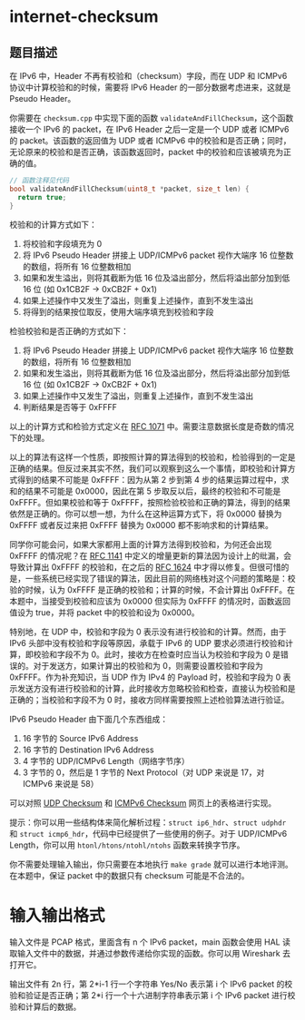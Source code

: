 # internet-checksum

## 题目描述

在 IPv6 中，Header 不再有校验和（checksum）字段，而在 UDP 和 ICMPv6 协议中计算校验和的时候，需要将 IPv6 Header 的一部分数据考虑进来，这就是 Pseudo Header。

你需要在 `checksum.cpp` 中实现下面的函数 `validateAndFillChecksum`，这个函数接收一个 IPv6 的 packet，在 IPv6 Header 之后一定是一个 UDP 或者 ICMPv6 的 packet。该函数的返回值为 UDP 或者 ICMPv6 中的校验和是否正确；同时，无论原来的校验和是否正确，该函数返回时，packet 中的校验和应该被填充为正确的值。

```cpp
// 函数注释见代码
bool validateAndFillChecksum(uint8_t *packet, size_t len) {
  return true;
}
```

校验和的计算方式如下：

1. 将校验和字段填充为 0
2. 将 IPv6 Pseudo Header 拼接上 UDP/ICMPv6 packet 视作大端序 16 位整数的数组，将所有 16 位整数相加
3. 如果和发生溢出，则将其截断为低 16 位及溢出部分，然后将溢出部分加到低 16 位
   (如 0x1CB2F -> 0xCB2F + 0x1)
4. 如果上述操作中又发生了溢出，则重复上述操作，直到不发生溢出
5. 将得到的结果按位取反，使用大端序填充到校验和字段

检验校验和是否正确的方式如下：

1. 将 IPv6 Pseudo Header 拼接上 UDP/ICMPv6 packet 视作大端序 16 位整数的数组，将所有 16 位整数相加
2. 如果和发生溢出，则将其截断为低 16 位及溢出部分，然后将溢出部分加到低 16 位
   (如 0x1CB2F -> 0xCB2F + 0x1)
3. 如果上述操作中又发生了溢出，则重复上述操作，直到不发生溢出
4. 判断结果是否等于 0xFFFF

以上的计算方式和检验方式定义在 [RFC 1071](https://datatracker.ietf.org/doc/html/rfc1071) 中。需要注意数据长度是奇数的情况下的处理。

以上的算法有这样一个性质，即按照计算的算法得到的校验和，检验得到的一定是正确的结果。但反过来其实不然，我们可以观察到这么一个事情，即校验和计算方式得到的结果不可能是 0xFFFF：因为从第 2 步到第 4 步的结果运算过程中，求和的结果不可能是 0x0000，因此在第 5 步取反以后，最终的校验和不可能是 0xFFFF。但如果校验和等于 0xFFFF，按照检验校验和正确的算法，得到的结果依然是正确的。你可以想一想，为什么在这种运算方式下，将 0x0000 替换为 0xFFFF 或者反过来把 0xFFFF 替换为 0x0000 都不影响求和的计算结果。

同学你可能会问，如果大家都用上面的计算方法得到校验和，为何还会出现 0xFFFF 的情况呢？在 [RFC 1141](https://datatracker.ietf.org/doc/html/rfc1141) 中定义的增量更新的算法因为设计上的纰漏，会导致计算出 0xFFFF 的校验和，在之后的 [RFC 1624](https://datatracker.ietf.org/doc/html/rfc1624) 中才得以修复。但很可惜的是，一些系统已经实现了错误的算法，因此目前的网络栈对这个问题的策略是：校验的时候，认为 0xFFFF 是正确的校验和；计算的时候，不会计算出 0xFFFF。在本题中，当接受到校验和应该为 0x0000 但实际为 0xFFFF 的情况时，函数返回值设为 true，并将 packet 中的校验和设为 0x0000。

特别地，在 UDP 中，校验和字段为 0 表示没有进行校验和的计算。然而，由于 IPv6 头部中没有校验和字段等原因，承载于 IPv6 的 UDP 要求必须进行校验和计算，即校验和字段不为 0。此时，接收方在检查时应当认为校验和字段为 0 是错误的。对于发送方，如果计算出的校验和为 0，则需要设置校验和字段为 0xFFFF。作为补充知识，当 UDP 作为 IPv4 的 Payload 时，校验和字段为 0 表示发送方没有进行校验和的计算，此时接收方忽略校验和检查，直接认为校验和是正确的；当校验和字段不为 0 时，接收方同样需要按照上述检验算法进行验证。

IPv6 Pseudo Header 由下面几个东西组成：

1. 16 字节的 Source IPv6 Address
2. 16 字节的 Destination IPv6 Address
3. 4 字节的 UDP/ICMPv6 Length（网络字节序）
4. 3 字节的 0，然后是 1 字节的 Next Protocol（对 UDP 来说是 17，对 ICMPv6 来说是 58）

可以对照 [UDP Checksum](https://en.wikipedia.org/wiki/User_Datagram_Protocol#IPv6_pseudo_header)  和 [ICMPv6 Checksum](https://en.wikipedia.org/wiki/Internet_Control_Message_Protocol_for_IPv6#Checksum) 网页上的表格进行实现。

提示：你可以用一些结构体来简化解析过程：`struct ip6_hdr`、`struct udphdr` 和 `struct icmp6_hdr`，代码中已经提供了一些使用的例子。对于 UDP/ICMPv6 Length，你可以用 `htonl/htons/ntohl/ntohs` 函数来转换字节序。

你不需要处理输入输出，你只需要在本地执行 `make grade` 就可以进行本地评测。在本题中，保证 packet 中的数据只有 checksum 可能是不合法的。

# 输入输出格式

输入文件是 PCAP 格式，里面含有 n 个 IPv6 packet，main 函数会使用 HAL 读取输入文件中的数据，并通过参数传递给你实现的函数。你可以用 Wireshark 去打开它。

输出文件有 2n 行，第 2\*i-1 行一个字符串 Yes/No 表示第 i 个 IPv6 packet 的校验和验证是否正确；第 2\*i 行一个十六进制字符串表示第 i 个 IPv6 packet 进行校验和计算后的数据。
